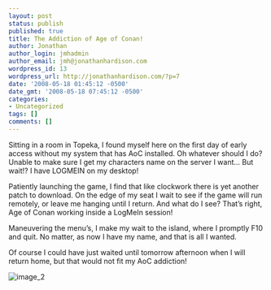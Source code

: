 ```yaml
---
layout: post
status: publish
published: true
title: The Addiction of Age of Conan!
author: Jonathan
author_login: jmhadmin
author_email: jmh@jonathanhardison.com
wordpress_id: 13
wordpress_url: http://jonathanhardison.com/?p=7
date: '2008-05-18 01:45:12 -0500'
date_gmt: '2008-05-18 07:45:12 -0500'
categories:
- Uncategorized
tags: []
comments: []
---
```

Sitting in a room in Topeka, I found myself here on the first day of early access without my system that has AoC installed. Oh whatever should I do? Unable to make sure I get my characters name on the server I want… But wait!? I have LOGMEIN on my desktop!

Patiently launching the game, I find that like clockwork there is yet another patch to download. On the edge of my seat I wait to see if the game will run remotely, or leave me hanging until I return. And what do I see? That’s right, Age of Conan working inside a LogMeIn session!

Maneuvering the menu’s, I make my wait to the island, where I promptly F10 and quit. No matter, as now I have my name, and that is all I wanted.

Of course I could have just waited until tomorrow afternoon when I will return home, but that would not fit my AoC addiction!

![image_2]({{site.base}}/imagecontent/2008/09/image-2-thumb.png)
